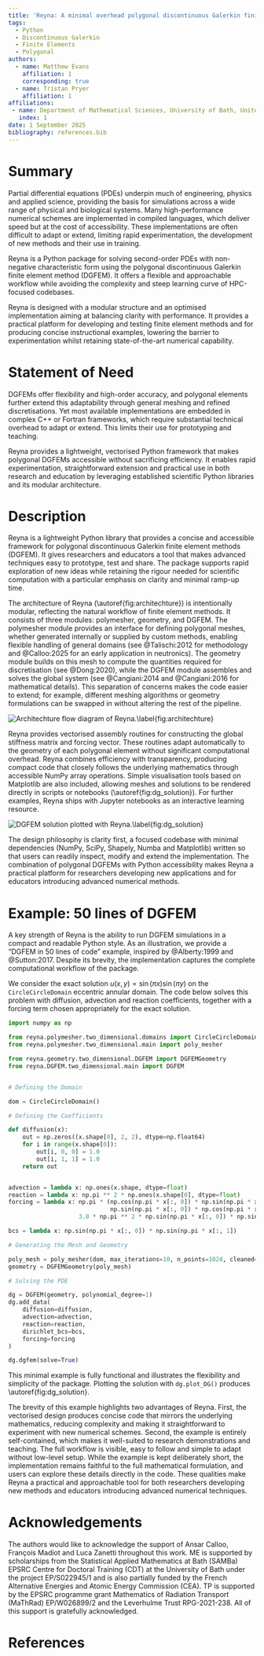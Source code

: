 ```yaml
---
title: 'Reyna: A minimal overhead polygonal discontinuous Galerkin finite element library.'
tags:
  - Python
  - Discontinuous Galerkin
  - Finite Elements
  - Polygonal
authors:
  - name: Matthew Evans
    affiliation: 1
    corresponding: true
  - name: Tristan Pryer
    affiliation: 1
affiliations:
 - name: Department of Mathematical Sciences, University of Bath, United Kingdom
   index: 1
date: 1 September 2025
bibliography: references.bib
---
```


# Summary

Partial differential equations (PDEs) underpin much of engineering,
physics and applied science, providing the basis for simulations
across a wide range of physical and biological systems. Many high-performance numerical schemes are implemented in compiled
languages, which deliver speed but at the cost of accessibility. These
implementations are often difficult to adapt or extend, limiting rapid
experimentation, the development of new methods and their use in
training.

Reyna is a Python package for solving second-order PDEs with
non-negative characteristic form using the polygonal discontinuous
Galerkin finite element method (DGFEM). It offers a flexible and
approachable workflow while avoiding the complexity and steep learning curve of HPC-focused codebases.

Reyna is designed with a modular structure and an optimised
implementation aiming at balancing clarity with performance. It
provides a practical platform for developing and testing finite
element methods and for producing concise instructional examples,
lowering the barrier to experimentation whilst retaining
state-of-the-art numerical capability.

# Statement of Need

DGFEMs offer flexibility and high-order accuracy, and polygonal
elements further extend this adaptability through general meshing and
refined discretisations. Yet most available implementations are
embedded in complex C++ or Fortran frameworks, which require
substantial technical overhead to adapt or extend. This limits their
use for prototyping and teaching.

Reyna provides a lightweight, vectorised Python framework that makes
polygonal DGFEMs accessible without sacrificing efficiency. It enables
rapid experimentation, straightforward extension and practical use in
both research and education by leveraging established scientific
Python libraries and its modular architecture.

# Description

Reyna is a lightweight Python library that provides a concise and
accessible framework for polygonal discontinuous Galerkin finite
element methods (DGFEM). It gives researchers and educators a tool
that makes advanced techniques easy to prototype, test and share. The
package supports rapid exploration of new ideas while retaining the
rigour needed for scientific computation with a particular emphasis on
clarity and minimal ramp-up time.

The architecture of Reyna (\autoref{fig:architechture}) is
intentionally modular, reflecting the natural workflow of finite
element methods. It consists of three modules: polymesher, geometry,
and DGFEM. The polymesher module provides an interface for defining
polygonal meshes, whether generated internally or supplied by custom
methods, enabling flexible handling of general domains (see @Talischi:2012 for methodology and @Calloo:2025 for an early application in neutronics). The geometry module builds on this mesh to
compute the quantities required for discretisation (see @Dong:2020),
while the DGFEM module assembles and solves the global system (see
@Cangiani:2014 and @Cangiani:2016 for mathematical details). This
separation of concerns makes the code easier to extend; for example, different meshing algorithms or geometry formulations can be swapped in without altering the rest of the pipeline.

![Architechture flow diagram of Reyna.\label{fig:architechture}](../branding/architechture.png)

Reyna provides vectorised assembly routines for constructing the
global stiffness matrix and forcing vector. These routines adapt
automatically to the geometry of each polygonal element without
significant computational overhead. Reyna combines efficiency with
transparency, producing compact code that closely follows the
underlying mathematics through accessible NumPy array
operations. Simple visualisation tools based on Matplotlib are also
included, allowing meshes and solutions to be rendered directly in
scripts or notebooks (\autoref{fig:dg_solution}). For further
examples, Reyna ships with Jupyter notebooks as an interactive
learning resource.

![DGFEM solution plotted with Reyna.\label{fig:dg_solution}](../branding/circlecircle_example.png)

The design philosophy is clarity first, a focused codebase with
minimal dependencies (NumPy, SciPy, Shapely, Numba and Matplotlib)
written so that users can readily inspect, modify and extend the
implementation. The combination of polygonal DGFEMs with Python
accessibility makes Reyna a practical platform for researchers
developing new applications and for educators introducing advanced
numerical methods.

# Example: 50 lines of DGFEM

A key strength of Reyna is the ability to run DGFEM simulations in a
compact and readable Python style. As an illustration, we provide a
“DGFEM in 50 lines of code” example, inspired by @Alberty:1999 and
@Sutton:2017. Despite its brevity, the implementation captures the
complete computational workflow of the package.

We consider the exact solution $u(x,y) = \sin(\pi x)\sin(\pi y)$ on
the ```CircleCircleDomain``` eccentric annular domain. The code below
solves this problem with diffusion, advection and reaction
coefficients, together with a forcing term chosen appropriately for
the exact solution.

```python
import numpy as np

from reyna.polymesher.two_dimensional.domains import CircleCircleDomain
from reyna.polymesher.two_dimensional.main import poly_mesher

from reyna.geometry.two_dimensional.DGFEM import DGFEMGeometry
from reyna.DGFEM.two_dimensional.main import DGFEM


# Defining the Domain

dom = CircleCircleDomain()

# Defining the Coefficients

def diffusion(x):
    out = np.zeros((x.shape[0], 2, 2), dtype=np.float64)
    for i in range(x.shape[0]):
        out[i, 0, 0] = 1.0
        out[i, 1, 1] = 1.0
    return out


advection = lambda x: np.ones(x.shape, dtype=float)
reaction = lambda x: np.pi ** 2 * np.ones(x.shape[0], dtype=float)
forcing = lambda x: np.pi * (np.cos(np.pi * x[:, 0]) * np.sin(np.pi * x[:, 1]) +
                             np.sin(np.pi * x[:, 0]) * np.cos(np.pi * x[:, 1])) + \
                    3.0 * np.pi ** 2 * np.sin(np.pi * x[:, 0]) * np.sin(np.pi * x[:, 1])

bcs = lambda x: np.sin(np.pi * x[:, 0]) * np.sin(np.pi * x[:, 1])

# Generating the Mesh and Geometry

poly_mesh = poly_mesher(dom, max_iterations=10, n_points=1024, cleaned=True)
geometry = DGFEMGeometry(poly_mesh)

# Solving the PDE

dg = DGFEM(geometry, polynomial_degree=1)
dg.add_data(
    diffusion=diffusion,
    advection=advection,
    reaction=reaction,
    dirichlet_bcs=bcs,
    forcing=forcing
)

dg.dgfem(solve=True)

```

This minimal example is fully functional and illustrates the flexibility and 
simplicity of the package. Plotting the solution with ```dg.plot_DG()``` 
produces \autoref{fig:dg_solution}.

The brevity of this example highlights two advantages of Reyna. First,
the vectorised design produces concise code that mirrors the
underlying mathematics, reducing complexity and making it
straightforward to experiment with new numerical schemes. Second, the
example is entirely self-contained, which makes it well-suited to
research demonstrations and teaching. The full workflow is visible,
easy to follow and simple to adapt without low-level setup. While the
example is kept deliberately short, the implementation remains
faithful to the full mathematical formulation, and users can explore
these details directly in the code. These qualities make Reyna a
practical and approachable tool for both researchers developing new
methods and educators introducing advanced numerical techniques.

# Acknowledgements

The authors would like to acknowledge the support of Ansar Calloo,
François Madiot and Luca Zanetti throughout this work. ME is supported
by scholarships from the Statistical Applied Mathematics at Bath
(SAMBa) EPSRC Centre for Doctoral Training (CDT) at the University of
Bath under the project EP/S022945/1 and is also partially funded by
the French Alternative Energies and Atomic Energy Commission (CEA). TP
is supported by the EPSRC programme grant Mathematics of Radiation
Transport (MaThRad) EP/W026899/2 and the Leverhulme Trust
RPG-2021-238. All of this support is gratefully acknowledged.

# References

